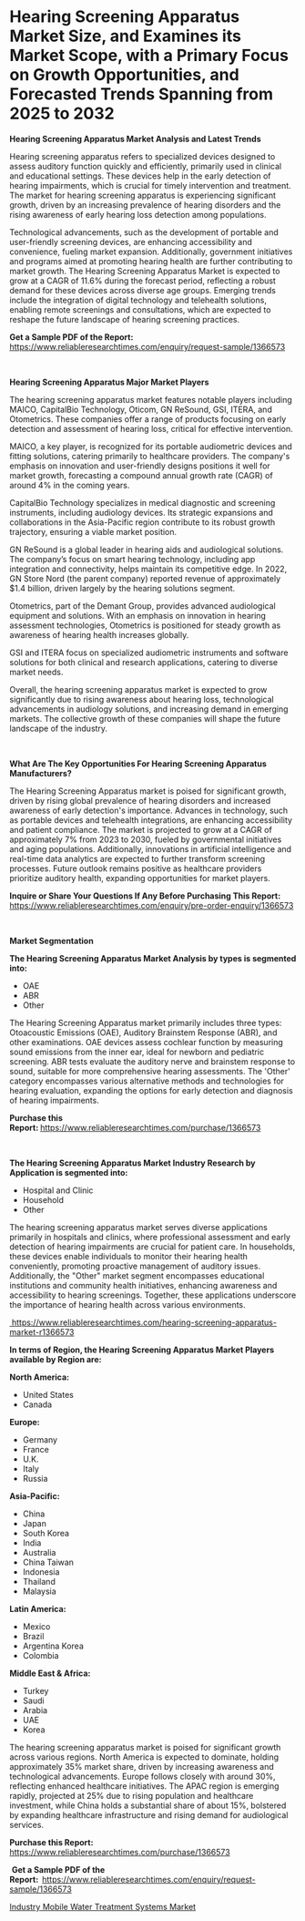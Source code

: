 <p><h1>Hearing Screening Apparatus Market Size, and Examines its Market Scope, with a Primary Focus on Growth Opportunities, and Forecasted Trends Spanning from 2025 to 2032</h1></p><p><strong>Hearing Screening Apparatus Market Analysis and Latest Trends</strong></p>
<p><p>Hearing screening apparatus refers to specialized devices designed to assess auditory function quickly and efficiently, primarily used in clinical and educational settings. These devices help in the early detection of hearing impairments, which is crucial for timely intervention and treatment. The market for hearing screening apparatus is experiencing significant growth, driven by an increasing prevalence of hearing disorders and the rising awareness of early hearing loss detection among populations. </p><p>Technological advancements, such as the development of portable and user-friendly screening devices, are enhancing accessibility and convenience, fueling market expansion. Additionally, government initiatives and programs aimed at promoting hearing health are further contributing to market growth. The Hearing Screening Apparatus Market is expected to grow at a CAGR of 11.6% during the forecast period, reflecting a robust demand for these devices across diverse age groups. Emerging trends include the integration of digital technology and telehealth solutions, enabling remote screenings and consultations, which are expected to reshape the future landscape of hearing screening practices.</p></p>
<p><strong>Get a Sample PDF of the Report:&nbsp;</strong> <a href="https://www.reliableresearchtimes.com/enquiry/request-sample/1366573?utm_campaign=3442&utm_medium=2&utm_source=Github&utm_content=ia&utm_term=22032025&utm_id=hearing-screening-apparatus">https://www.reliableresearchtimes.com/enquiry/request-sample/1366573</a></p>
<p>&nbsp;</p>
<p><strong>Hearing Screening Apparatus Major Market Players</strong></p>
<p><p>The hearing screening apparatus market features notable players including MAICO, CapitalBio Technology, Oticom, GN ReSound, GSI, ITERA, and Otometrics. These companies offer a range of products focusing on early detection and assessment of hearing loss, critical for effective intervention.</p><p>MAICO, a key player, is recognized for its portable audiometric devices and fitting solutions, catering primarily to healthcare providers. The company's emphasis on innovation and user-friendly designs positions it well for market growth, forecasting a compound annual growth rate (CAGR) of around 4% in the coming years.</p><p>CapitalBio Technology specializes in medical diagnostic and screening instruments, including audiology devices. Its strategic expansions and collaborations in the Asia-Pacific region contribute to its robust growth trajectory, ensuring a viable market position.</p><p>GN ReSound is a global leader in hearing aids and audiological solutions. The company’s focus on smart hearing technology, including app integration and connectivity, helps maintain its competitive edge. In 2022, GN Store Nord (the parent company) reported revenue of approximately $1.4 billion, driven largely by the hearing solutions segment.</p><p>Otometrics, part of the Demant Group, provides advanced audiological equipment and solutions. With an emphasis on innovation in hearing assessment technologies, Otometrics is positioned for steady growth as awareness of hearing health increases globally.</p><p>GSI and ITERA focus on specialized audiometric instruments and software solutions for both clinical and research applications, catering to diverse market needs.</p><p>Overall, the hearing screening apparatus market is expected to grow significantly due to rising awareness about hearing loss, technological advancements in audiology solutions, and increasing demand in emerging markets. The collective growth of these companies will shape the future landscape of the industry.</p></p>
<p>&nbsp;</p>
<p><strong>What Are The Key Opportunities For Hearing Screening Apparatus Manufacturers?</strong></p>
<p><p>The Hearing Screening Apparatus market is poised for significant growth, driven by rising global prevalence of hearing disorders and increased awareness of early detection's importance. Advances in technology, such as portable devices and telehealth integrations, are enhancing accessibility and patient compliance. The market is projected to grow at a CAGR of approximately 7% from 2023 to 2030, fueled by governmental initiatives and aging populations. Additionally, innovations in artificial intelligence and real-time data analytics are expected to further transform screening processes. Future outlook remains positive as healthcare providers prioritize auditory health, expanding opportunities for market players.</p></p>
<p><strong>Inquire or Share Your Questions If Any Before Purchasing This Report:</strong> <a href="https://www.reliableresearchtimes.com/enquiry/pre-order-enquiry/1366573?utm_campaign=3442&utm_medium=2&utm_source=Github&utm_content=ia&utm_term=22032025&utm_id=hearing-screening-apparatus">https://www.reliableresearchtimes.com/enquiry/pre-order-enquiry/1366573</a></p>
<p>&nbsp;</p>
<p><strong>Market Segmentation</strong></p>
<p><strong>The Hearing Screening Apparatus Market Analysis by types is segmented into:</strong></p>
<p><ul><li>OAE</li><li>ABR</li><li>Other</li></ul></p>
<p><p>The Hearing Screening Apparatus market primarily includes three types: Otoacoustic Emissions (OAE), Auditory Brainstem Response (ABR), and other examinations. OAE devices assess cochlear function by measuring sound emissions from the inner ear, ideal for newborn and pediatric screening. ABR tests evaluate the auditory nerve and brainstem response to sound, suitable for more comprehensive hearing assessments. The 'Other' category encompasses various alternative methods and technologies for hearing evaluation, expanding the options for early detection and diagnosis of hearing impairments.</p></p>
<p><strong>Purchase this Report:&nbsp;</strong><a href="https://www.reliableresearchtimes.com/purchase/1366573?utm_campaign=3442&utm_medium=2&utm_source=Github&utm_content=ia&utm_term=22032025&utm_id=hearing-screening-apparatus">https://www.reliableresearchtimes.com/purchase/1366573</a></p>
<p>&nbsp;</p>
<p><strong>The Hearing Screening Apparatus Market Industry Research by Application is segmented into:</strong></p>
<p><ul><li>Hospital and Clinic</li><li>Household</li><li>Other</li></ul></p>
<p><p>The hearing screening apparatus market serves diverse applications primarily in hospitals and clinics, where professional assessment and early detection of hearing impairments are crucial for patient care. In households, these devices enable individuals to monitor their hearing health conveniently, promoting proactive management of auditory issues. Additionally, the "Other" market segment encompasses educational institutions and community health initiatives, enhancing awareness and accessibility to hearing screenings. Together, these applications underscore the importance of hearing health across various environments.</p></p>
<p><a href="https://www.reliableresearchtimes.com/hearing-screening-apparatus-market-r1366573?utm_campaign=3442&utm_medium=2&utm_source=Github&utm_content=ia&utm_term=22032025&utm_id=hearing-screening-apparatus">&nbsp;https://www.reliableresearchtimes.com/hearing-screening-apparatus-market-r1366573</a></p>
<p><strong>In terms of Region, the Hearing Screening Apparatus Market Players available by Region are:</strong></p>
<p>
    <p> <strong> North America: </strong>
        <ul>
            <li>United States</li>
            <li>Canada</li>
        </ul>
        </p> 
    <p> <strong> Europe: </strong>
        <ul>
            <li>Germany</li>
            <li>France</li>
            <li>U.K.</li>
            <li>Italy</li>
            <li>Russia</li>
        </ul>
        </p> 
    <p> <strong> Asia-Pacific: </strong>
        <ul>
            <li>China</li>
            <li>Japan</li>
            <li>South Korea</li>
            <li>India</li>
            <li>Australia</li>
            <li>China Taiwan</li>
            <li>Indonesia</li>
            <li>Thailand</li>
            <li>Malaysia</li>
        </ul>
        </p> 
    <p> <strong> Latin America: </strong>
        <ul>
            <li>Mexico</li>
            <li>Brazil</li>
            <li>Argentina Korea</li>
            <li>Colombia</li>
        </ul>
        </p> 
    <p> <strong> Middle East & Africa: </strong>
        <ul>
            <li>Turkey</li>
            <li>Saudi</li>
            <li>Arabia</li>
            <li>UAE</li>
            <li>Korea</li>
        </ul>
    </p>
    </p>
<p><p>The hearing screening apparatus market is poised for significant growth across various regions. North America is expected to dominate, holding approximately 35% market share, driven by increasing awareness and technological advancements. Europe follows closely with around 30%, reflecting enhanced healthcare initiatives. The APAC region is emerging rapidly, projected at 25% due to rising population and healthcare investment, while China holds a substantial share of about 15%, bolstered by expanding healthcare infrastructure and rising demand for audiological services.</p></p>
<p><strong>Purchase this Report: </strong><a href="https://www.reliableresearchtimes.com/purchase/1366573?utm_campaign=3442&utm_medium=2&utm_source=Github&utm_content=ia&utm_term=22032025&utm_id=hearing-screening-apparatus">https://www.reliableresearchtimes.com/purchase/1366573</a></p>
<p>&nbsp;<strong>Get a Sample PDF of the Report:&nbsp;&nbsp;</strong><a href="https://www.reliableresearchtimes.com/enquiry/request-sample/1366573?utm_campaign=3442&utm_medium=2&utm_source=Github&utm_content=ia&utm_term=22032025&utm_id=hearing-screening-apparatus">https://www.reliableresearchtimes.com/enquiry/request-sample/1366573</a></p>
<p><strong></strong></p>
<p><p><a href="https://github.com/oshrykauraj7/Market-Research-Report-List-1/blob/main/industry-mobile-water-treatment-systems-market.md?utm_campaign=3442&utm_medium=2&utm_source=Github&utm_content=ia&utm_term=22032025&utm_id=hearing-screening-apparatus">Industry Mobile Water Treatment Systems Market</a></p></p>